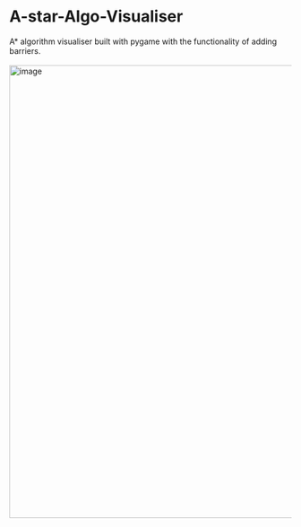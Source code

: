 # A-star-Algo-Visualiser
A* algorithm visualiser built with pygame with the functionality of adding barriers. <br> <br>
<img width="807" alt="image" src="https://github.com/brahma-keerthi/A-star-Algo-Visualiser/assets/95900008/96628c14-0f5e-463e-99b9-bdd7b2a63387">
